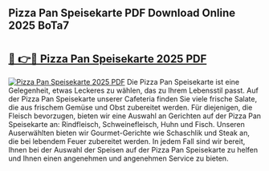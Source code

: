 ## Pizza Pan Speisekarte PDF Download Online 2025 BoTa7

# <h2><a href="http://gca09jc.nevu.top/?p=Pizza+Pan+Speisekarte">🔗 👉🔴 Pizza Pan Speisekarte 2025 PDF</a></h2>

[![Pizza Pan Speisekarte 2025 PDF](https://i.imgur.com/dBaPXMq.png)](http://gca09jc.nevu.top/?p=Pizza+Pan+Speisekarte)
Die Pizza Pan Speisekarte ist eine Gelegenheit, etwas Leckeres zu wählen, das zu Ihrem Lebensstil passt. Auf der Pizza Pan Speisekarte unserer Cafeteria finden Sie viele frische Salate, die aus frischem Gemüse und Obst zubereitet werden. Für diejenigen, die Fleisch bevorzugen, bieten wir eine Auswahl an Gerichten auf der Pizza Pan Speisekarte an: Rindfleisch, Schweinefleisch, Huhn und Fisch. Unseren Auserwählten bieten wir Gourmet-Gerichte wie Schaschlik und Steak an, die bei lebendem Feuer zubereitet werden. In jedem Fall sind wir bereit, Ihnen bei der Auswahl der Speisen auf der Pizza Pan Speisekarte zu helfen und Ihnen einen angenehmen und angenehmen Service zu bieten.
